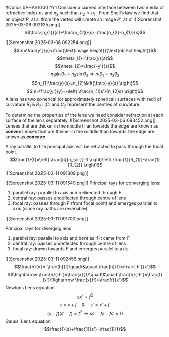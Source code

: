 #Optics #PHAS1000 #Y1 
Consider a curved interface between two media of refractive index $n_1$ and $n_2$ such that $n_2 >n_1$ . From Snell’s law we find that an object $P$, at $s$, from the vertex will create an image $P’$, at $s’$ 
![[Screenshot 2025-03-06 092135.png]]
$$\frac{n_{1}}{s}+\frac{n_{2}}{s}=\frac{n_{2}-n_{1}}{s}$$

![[Screenshot 2025-03-06 092254.png]]
$$m=\frac{y'}{y}=\frac{\text{image height}}{\text{object height}}$$
$$\theta_{1}=\frac{y}{s}$$
$$\theta_{2}=\frac{-y'}{s}$$
$$n_{1}\sin \theta_{1}=n_{2}\sin \theta_{2}\Rightarrow n_{1}\theta_{1}=n_{2}\theta_{2}$$
$$n_{1}\frac{y}{s}=n_{2}\left(\frac{-y}{s} \right)$$
$$m=\frac{y'}{y}=-\left( \frac{n_{1}s'}{n_{2}s} \right)$$
A lens has two spherical (or approximately spherical) surfaces with radii of curvature $R_1$ & $R_2$. ($C_1$ and $C_2$ represent the centres of curvature.  

To determine the properties of the lens we need consider refraction at each surface of the lens separately.
![[Screenshot 2025-03-06 093452.png]]
Lenses that are thicker in the middle than towards the edge are known as **convex**
Lenses that are thinner in the middle than towards the edge are known as **concave**


A ray parallel to the principal axis  will be refracted to pass through the focal point.
$$\frac{1}{f}=\left( \frac{n}{n_{air}}-1 \right)\left( \frac{1}{R_{1}}-\frac{1}{R_{2}} \right)$$
![[Screenshot 2025-03-11 091309.png]]

![[Screenshot 2025-03-11 091549.png]]
Principal rays for converging lens:
1. parallel ray: parallel to axis and redirected through F 
2. central ray: passes undeflected through centre of lens  
3. focal ray: passes through F (front focal point) and emerges parallel to axis (since ray paths are reversible). 


![[Screenshot 2025-03-11 091700.png]]

Principal rays for diverging lens
1. parallel ray: parallel to axis and bent as if it came from F  
2. central ray: passes undeflected through centre of lens  
3. focal ray: drawn towards F and emerges parallel to axis  
  
  ![[Screenshot 2025-03-11 092456.png]]
  $$\frac{h}{x}=-\frac{h}{f}\quad\&\quad \frac{h}{f}=\frac{-h'}{x'}$$
$$\Rightarrow \frac{h}{-h'}=\frac{x}{f}\quad\&\quad \frac{h}{-h'}=\frac{f}{x'}\Rightarrow \frac{x}{f}=\frac{f}{x'}$$
Newtons Lens equation
$$xx'=f^2$$
$$s=x+f\quad\&\quad s'=x'+f'$$
$$(s-f)(s'-f)=f^2 \Rightarrow ss'-fs-fs'=0$$
Gauss' Lens equation
$$\frac{1}{s}+\frac{1}{s'}=\frac{1}{f}$$
